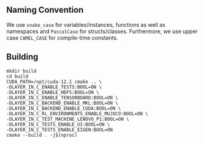 ## Naming Convention
We use `snake_case` for variables/instances, functions as well as namespaces and `PascalCase` for structs/classes. Furthermore, we use upper case `CAMEL_CASE` for compile-time constants. 

## Building
```
mkdir build
cd build
CUDA_PATH=/opt/cuda-12.1 cmake .. \
-DLAYER_IN_C_ENABLE_TESTS:BOOL=ON \
-DLAYER_IN_C_ENABLE_HDF5:BOOL=ON \
-DLAYER_IN_C_ENABLE_TENSORBOARD:BOOL=ON \
-DLAYER_IN_C_BACKEND_ENABLE_MKL:BOOL=ON \
-DLAYER_IN_C_BACKEND_ENABLE_CUDA:BOOL=ON \
-DLAYER_IN_C_RL_ENVIRONMENTS_ENABLE_MUJOCO:BOOL=ON \
-DLAYER_IN_C_TEST_MACHINE_LENOVO_P1:BOOL=ON \
-DLAYER_IN_C_TESTS_ENABLE_UI:BOOL=ON \
-DLAYER_IN_C_TESTS_ENABLE_EIGEN:BOOL=ON
cmake --build . -j$(nproc)
```